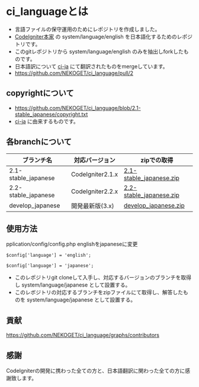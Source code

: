 ci_languageとは
======================
* 言語ファイルの保守運用のためにレポジトリを作成しました。
* [CodeIgniter本家](https://github.com/bcit-ci/CodeIgniter "本家") の  system/language/english を日本語化するためのレポジトリです。
* このgitレポジトリから system/language/english のみを抽出しforkしたものです。
* 日本語訳について [ci-ja](https://github.com/codeigniter-jp/ci-ja "ci-ja") にて翻訳されたものをmergeしています。
 *  https://github.com/NEKOGET/ci_language/pull/2 

copyrightについて
-----------------------

* https://github.com/NEKOGET/ci_language/blob/2.1-stable_japanese/copyright.txt
 * [ci-ja](https://github.com/codeigniter-jp/ci-ja "ci-ja") に由来するものです。

各branchについて
-----------------------

|ブランチ名|対応バージョン|zipでの取得|
|---|---|---|
|2.1-stable_japanese|CodeIgniter2.1.x|[2.1-stable_japanese.zip](https://github.com/NEKOGET/ci_language/archive/2.1-stable_japanese.zip "2.1-stable_japanese.zip")|
|2.2-stable_japanese|CodeIgniter2.2.x|[2.2-stable_japanese.zip](https://github.com/NEKOGET/ci_language/archive/2.2-stable_japanese.zip "2.2-stable_japanese.zip")|
|develop_japanese|開発最新版(3.x)|[develop_japanese.zip](https://github.com/NEKOGET/ci_language/archive/develop_japanese.zip "develop_japanese.zip")|

使用方法
---------------

pplication/config/config.php englishをjapaneseに変更

```php:application/config/config.php
$config['language']	= 'english';
```
```php:application/config/config.php
$config['language']	= 'japanese';
```
* このレポジトリgit cloneして入手し、対応するバージョンのブランチを取得し system/language/japanese として設置する。
* このレボジトリの対応するブランチをzipファイルにて取得し、解答したものを system/language/japanese として設置する。



貢献
---------------
https://github.com/NEKOGET/ci_language/graphs/contributors


感謝
---------------
CodeIgniterの開発に携わった全ての方と、日本語翻訳に関わった全ての方に感謝致します。


